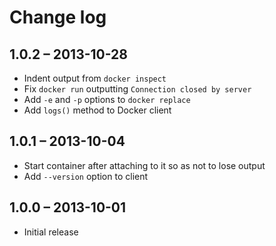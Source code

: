 Change log
==========

1.0.2 – 2013-10-28
------------------

 - Indent output from `docker inspect`
 - Fix `docker run` outputting `Connection closed by server`
 - Add `-e` and `-p` options to `docker replace`
 - Add `logs()` method to Docker client

1.0.1 – 2013-10-04
------------------

 - Start container after attaching to it so as not to lose output
 - Add `--version` option to client

1.0.0 – 2013-10-01
------------------

 - Initial release
